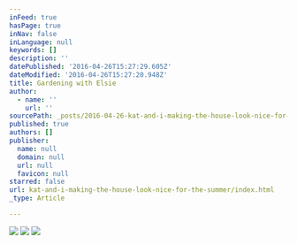 ```yaml
---
inFeed: true
hasPage: true
inNav: false
inLanguage: null
keywords: []
description: ''
datePublished: '2016-04-26T15:27:29.605Z'
dateModified: '2016-04-26T15:27:20.948Z'
title: Gardening with Elsie
author:
  - name: ''
    url: ''
sourcePath: _posts/2016-04-26-kat-and-i-making-the-house-look-nice-for-the-summer.md
published: true
authors: []
publisher:
  name: null
  domain: null
  url: null
  favicon: null
starred: false
url: kat-and-i-making-the-house-look-nice-for-the-summer/index.html
_type: Article

---
```

![](https://the-grid-user-content.s3-us-west-2.amazonaws.com/481dd103-8c82-4ebf-a6fe-663a6547a7ae.jpg)
![](https://the-grid-user-content.s3-us-west-2.amazonaws.com/ce744b0e-fb55-47f4-800e-19272e41efcb.png)
![](https://the-grid-user-content.s3-us-west-2.amazonaws.com/54feb1cf-b2cf-4ac5-9cb9-9743f0db3f98.jpg)